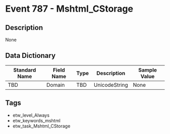 # Event 787 - Mshtml_CStorage

## Description
None

## Data Dictionary
|Standard Name|Field Name|Type|Description|Sample Value|
|---|---|---|---|---|
|TBD|Domain|TBD|UnicodeString|None|None|

## Tags
* etw_level_Always
* etw_keywords_mshtml
* etw_task_Mshtml_CStorage